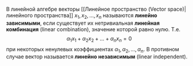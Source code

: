 В линейной алгебре векторы [[Линейное пространство (Vector space)|линейного пространства]] $x_1, x_2, ..., x_n$ называются **линейно зависимыми**, если существует их нетривиальная **линейная комбинация** (linear combination), значение которой равно нулю. Т.е.$$\alpha_1x_1+\alpha_2x_2+...+\alpha_nx_n=0$$при некоторых ненулевых коэффициентах $\alpha_1, \alpha_2 ,..., \alpha_n$. В противном случае вектор называется **линейно независимым** (linear independent).